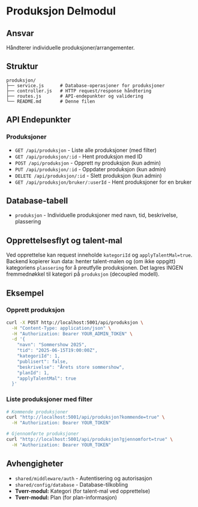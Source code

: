 # Produksjon Delmodul

## Ansvar
Håndterer individuelle produksjoner/arrangementer.

## Struktur
```
produksjon/
├── service.js      # Database-operasjoner for produksjoner
├── controller.js   # HTTP request/response håndtering
├── routes.js       # API-endepunkter og validering
└── README.md       # Denne filen
```

## API Endepunkter

### Produksjoner
- `GET /api/produksjon` - Liste alle produksjoner (med filter)
- `GET /api/produksjon/:id` - Hent produksjon med ID
- `POST /api/produksjon` - Opprett ny produksjon (kun admin)
- `PUT /api/produksjon/:id` - Oppdater produksjon (kun admin)
- `DELETE /api/produksjon/:id` - Slett produksjon (kun admin)
- `GET /api/produksjon/bruker/:userId` - Hent produksjoner for en bruker

## Database-tabell
- `produksjon` - Individuelle produksjoner med navn, tid, beskrivelse, plassering

## Opprettelsesflyt og talent-mal
Ved opprettelse kan request inneholde `kategoriId` og `applyTalentMal=true`. Backend kopierer kun data: henter talent-malen og (om ikke oppgitt) kategoriens `plassering` for å preutfylle produksjonen. Det lagres INGEN fremmednøkkel til kategori på `produksjon` (decoupled modell).

## Eksempel

### Opprett produksjon
```bash
curl -X POST http://localhost:5001/api/produksjon \
  -H "Content-Type: application/json" \
  -H "Authorization: Bearer YOUR_ADMIN_TOKEN" \
  -d '{
    "navn": "Sommershow 2025",
    "tid": "2025-06-15T19:00:00Z",
    "kategoriId": 1,
    "publisert": false,
    "beskrivelse": "Årets store sommershow",
    "planId": 1,
    "applyTalentMal": true
  }'
```

### Liste produksjoner med filter
```bash
# Kommende produksjoner
curl "http://localhost:5001/api/produksjon?kommende=true" \
  -H "Authorization: Bearer YOUR_TOKEN"

# Gjennomførte produksjoner
curl "http://localhost:5001/api/produksjon?gjennomfort=true" \
  -H "Authorization: Bearer YOUR_TOKEN"
```

## Avhengigheter
- `shared/middleware/auth` - Autentisering og autorisasjon
- `shared/config/database` - Database-tilkobling
- **Tverr-modul:** Kategori (for talent-mal ved opprettelse)
- **Tverr-modul:** Plan (for plan-informasjon)

